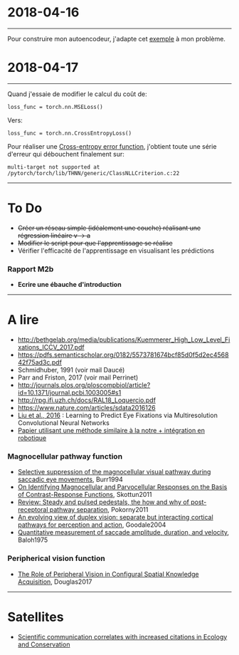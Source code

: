 # 2018-04-16
---
Pour construire mon autoencodeur, j'adapte cet [exemple](https://github.com/MorvanZhou/PyTorch-Tutorial/blob/master/tutorial-contents/404_autoencoder.py) à mon problème.

# 2018-04-17
---
Quand j'essaie de modifier le calcul du coût de:

    loss_func = torch.nn.MSELoss()
    
Vers: 

    loss_func = torch.nn.CrossEntropyLoss()
 
Pour réaliser une [Cross-entropy error function](https://en.wikipedia.org/wiki/Cross_entropy#Cross-entropy_error_function_and_logistic_regression), j'obtient toute une série d'erreur qui débouchent finalement sur:

    multi-target not supported at /pytorch/torch/lib/THNN/generic/ClassNLLCriterion.c:22
 
---
# To Do
+ ~~Créer un réseau simple (idéalement une couche) réalisant une régression linéaire v -> a~~
+ ~~Modifier le script pour que l'apprentissage se réalise~~
+ Vérifier l'efficacité de l'apprentissage en visualisant les prédictions
### Rapport M2b
+ **Ecrire une ébauche d'introduction**

---
# A lire
+ http://bethgelab.org/media/publications/Kuemmerer_High_Low_Level_Fixations_ICCV_2017.pdf
+ https://pdfs.semanticscholar.org/0182/5573781674bcf85d0f5d2ec456842f75ad3c.pdf
+ Schmidhuber, 1991 (voir mail Daucé)
+ Parr and Friston, 2017 (voir mail Perrinet)
+ http://journals.plos.org/ploscompbiol/article?id=10.1371/journal.pcbi.1003005#s1
+ http://rpg.ifi.uzh.ch/docs/RAL18_Loquercio.pdf
+ https://www.nature.com/articles/sdata2016126
+ [Liu et al., 2016](http://ieeexplore.ieee.org/document/7762165/?reload=true) : Learning to Predict Eye Fixations via Multiresolution Convolutional Neural Networks
+ [Papier utilisant une méthode similaire à la notre + intégration en robotique](https://www.researchgate.net/publication/220934961_Fast_Object_Detection_with_Foveated_Imaging_and_Virtual_Saccades_on_Resource_Limited_Robots)
### Magnocellular pathway function  
+ [Selective suppression of the magnocellular visual pathway during saccadic eye movements](http://www.nature.com.lama.univ-amu.fr/articles/371511a0), Burr1994
+ [On Identifying Magnocellular and Parvocellular Responses on the Basis of Contrast-Response Functions](https://www.ncbi.nlm.nih.gov/pmc/articles/PMC3004196/), Skottun2011
+ [Review: Steady and pulsed pedestals, the how and why of post-receptoral pathway separation](http://jov.arvojournals.org/article.aspx?articleid=2191890), Pokorny2011
+ [An evolving view of duplex vision: separate but interacting cortical pathways for perception and action](http://www.sciencedirect.com/science/article/pii/S0959438804000340?via%3Dihub), Goodale2004
+ [Quantitative measurement of saccade amplitude, duration, and velocity](http://n.neurology.org/content/25/11/1065), Baloh1975
### Peripherical vision function
+ [The Role of Peripheral Vision in Configural Spatial Knowledge Acquisition](https://etd.ohiolink.edu/pg_10?0::NO:10:P10_ACCESSION_NUM:wright1496188017928082), Douglas2017

---
# Satellites
+ [Scientific communication correlates with increased citations in Ecology and Conservation](https://peerj.com/articles/4564/)
